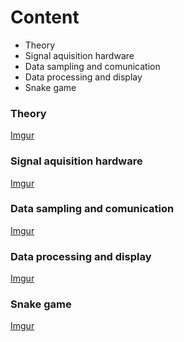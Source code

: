 # Content
* Theory
* Signal aquisition hardware
* Data sampling and comunication
* Data processing and display
* Snake game

### Theory
[Imgur](https://i.imgur.com/HOOcWlC.png)

### Signal aquisition hardware
[Imgur](https://i.imgur.com/GUXpgGK.png)

### Data sampling and comunication
[Imgur](https://i.imgur.com/sy3vHCL.png)

### Data processing and display
[Imgur](https://i.imgur.com/WtQyL0G.png)

### Snake game
[Imgur](https://i.imgur.com/e9gpq7c.png)
